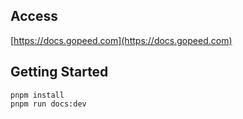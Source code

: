 ## Access

[https://docs.gopeed.com](https://docs.gopeed.com)

## Getting Started

```
pnpm install
pnpm run docs:dev
```
